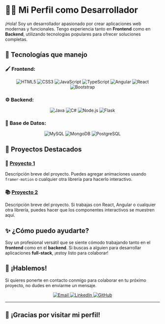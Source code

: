 # 👨‍💻 **Mi Perfil como Desarrollador**

¡Hola! Soy un desarrollador apasionado por crear aplicaciones web modernas y funcionales. Tengo experiencia tanto en **Frontend** como en **Backend**, utilizando tecnologías populares para ofrecer soluciones completas.

## 🚀 **Tecnologías que manejo**

### 🖌️ **Frontend**:
<p align="center">
  <img src="https://img.shields.io/badge/HTML5-%23E34F26.svg?style=flat&logo=html5&logoColor=white" alt="HTML5" />
  <img src="https://img.shields.io/badge/CSS3-%231572B6.svg?style=flat&logo=css3&logoColor=white" alt="CSS3" />
  <img src="https://img.shields.io/badge/JavaScript-%23F7DF1E.svg?style=flat&logo=javascript&logoColor=black" alt="JavaScript" />
  <img src="https://img.shields.io/badge/TypeScript-%23007ACC.svg?style=flat&logo=typescript&logoColor=white" alt="TypeScript" />
  <img src="https://img.shields.io/badge/Angular-%23DD0031.svg?style=flat&logo=angular&logoColor=white" alt="Angular" />
  <img src="https://img.shields.io/badge/React-%23282C34.svg?style=flat&logo=react&logoColor=61DAFB" alt="React" />
  <img src="https://img.shields.io/badge/Bootstrap-%23563D7C.svg?style=flat&logo=bootstrap&logoColor=white" alt="Bootstrap" />
</p>

### ⚙️ **Backend**:
<p align="center">
  <img src="https://img.shields.io/badge/Java-%23F8981D.svg?style=flat&logo=java&logoColor=white" alt="Java" />
  <img src="https://img.shields.io/badge/C%23-%23239120.svg?style=flat&logo=csharp&logoColor=white" alt="C#" />
  <img src="https://img.shields.io/badge/Node.js-%2361DAFB.svg?style=flat&logo=node.js&logoColor=black" alt="Node.js" />
  <img src="https://img.shields.io/badge/Flask-%23000.svg?style=flat&logo=flask&logoColor=white" alt="Flask" />
</p>

### 💾 **Base de Datos**:
<p align="center">
  <img src="https://img.shields.io/badge/MySQL-%2300f.svg?style=flat&logo=mysql&logoColor=white" alt="MySQL" />
  <img src="https://img.shields.io/badge/MongoDB-%2347A248.svg?style=flat&logo=mongodb&logoColor=white" alt="MongoDB" />
  <img src="https://img.shields.io/badge/PostgreSQL-%23316192.svg?style=flat&logo=postgresql&logoColor=white" alt="PostgreSQL" />
</p>

## 🔧 **Proyectos Destacados**

### 📅 [**Proyecto 1**](#)
Descripción breve del proyecto. Puedes agregar animaciones usando `framer-motion` o cualquier otra librería para hacerlo interactivo.

### 📚 [**Proyecto 2**](#)
Descripción breve del proyecto. Si trabajas con React, Angular o cualquier otra librería, puedes hacer que los componentes interactivos se muestren aquí.

## ✨ **¿Cómo puedo ayudarte?**
Soy un profesional versátil que se siente cómodo trabajando tanto en el **frontend** como en el **backend**. Si buscas a alguien para desarrollar aplicaciones **full-stack**, ¡estoy listo para colaborar!

## 💬 **¡Hablemos!**

Si quieres ponerte en contacto conmigo para colaborar en tu próximo proyecto, no dudes en enviarme un mensaje.

<p align="center">
  <a href="mailto:tuemail@example.com">
    <img src="https://img.shields.io/badge/Email-%23FFB6C1.svg?style=flat&logo=gmail&logoColor=black" alt="Email" />
  </a>
  <a href="https://www.linkedin.com/in/tu-linkedin">
    <img src="https://img.shields.io/badge/LinkedIn-%230077B5.svg?style=flat&logo=linkedin&logoColor=white" alt="LinkedIn" />
  </a>
  <a href="https://github.com/tu-github">
    <img src="https://img.shields.io/badge/GitHub-%23000000.svg?style=flat&logo=github&logoColor=white" alt="GitHub" />
  </a>
</p>

---

## 🌟 **¡Gracias por visitar mi perfil!**
